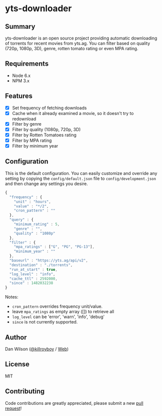 # yts-downloader

Summary
---------------
yts-downloader is an open source project providing automatic downloading of torrents for recent movies from yts.ag. You can filter based on quality (720p, 1080p, 3D), genre, rotten tomato rating or even MPA rating.

Requirements
---------------
- Node 6.x
- NPM 3.x

Features
---------------
- [x] Set frequency of fetching downloads
- [x] Cache when it already examined a movie, so it doesn't try to redownload
- [x] Filter by genre
- [x] Filter by quality (1080p, 720p, 3D)
- [x] Filter by Rotten Tomatoes rating
- [x] Filter by MPA rating
- [x] Filter by minimum year

Configuration
---------------
This is the default configuration. You can easily customize and override any setting by copying the `config/default.json` file to `config/development.json` and then change any settings you desire.

```js
{
  "frequency" : {
	"unit" : "hours",
	"value" : "*/2",
	"cron_pattern" : ""
  },
  "query" : {
	"minimum_rating" : 5,
	"genre" : "",
	"quality" : "1080p"
  },
  "filter" : {
	"mpa_ratings" : ["G", "PG", "PG-13"],
	"minimum_year" : ""
  },
  "baseurl" : "https://yts.ag/api/v2",
  "destination" : "./torrents",
  "run_at_start" : true,
  "log_level" : "info",
  "cache_ttl" : 2592000,
  "since" : 1482032238
}
```
Notes: 
- `cron_pattern` overrides frequency unit/value. 
- leave `mpa_ratings` as empty array ([]) to retrieve all
- `log_level` can be 'error', 'warn', 'info', 'debug'
- `since` is not currently supported.

Author
---------------
Dan Wilson ([@killroyboy](https://twitter.com/killroyboy) / [Web](http://codeality.com))

License
---------------
MIT

Contributing
---------------
Code contributions are greatly appreciated, please submit a new [pull request](https://github.com/killroyboy/yts-downloader/pull/new/master)!
